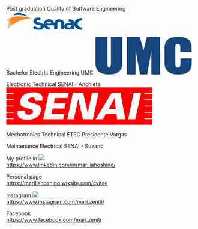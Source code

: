 
Post graduation Quality of Software Engineering <img src="https://github.com/mariliahoshino/mariliahoshino/blob/master/logo_senac.png?raw=true" height="50" widht="400">

Bachelor Electric Engineering UMC  <img src="https://github.com/mariliahoshino/mariliahoshino/blob/master/logo_umc.png?raw=true" height="100" widht="400">

Electronic Technical SENAI - Anchieta  <img src="https://github.com/mariliahoshino/mariliahoshino/blob/master/logo_senai.png?raw=true" height="100" widht="400">

Mechatronics Technical ETEC Presidente Vargas 

Maintenance Electrical SENAI - Suzano

My profile in <img src="https://user-images.githubusercontent.com/37448340/87267194-5a2c8c80-c49d-11ea-95a5-993860580961.png">
  <br>
https://www.linkedin.com/in/mariliahoshino/

Personal page <br> 
https://mariliahoshino.wixsite.com/cvitae

Instagram  <img src = "https://static.wixstatic.com/media/d7ffe259c9e54f59837481b3dd0130eb.png/v1/fill/w_70,h_70,al_c,q_85,usm_0.66_1.00_0.01/d7ffe259c9e54f59837481b3dd0130eb.webp">  <br>
https://www.instagram.com/mari.zeniti/

Facebook <br>
https://www.facebook.com/mari.zeniti

<!--

### Hi there 👋

**mariliahoshino/mariliahoshino** is a ✨ _special_ ✨ repository because its `README.md` (this file) appears on your GitHub profile.

Here are some ideas to get you started:

- 🔭 I’m currently working on ...
- 🌱 I’m currently learning ...
- 👯 I’m looking to collaborate on ...
- 🤔 I’m looking for help with ...
- 💬 Ask me about ...
- 📫 How to reach me: ...
- 😄 Pronouns: ...
- ⚡ Fun fact: ...
-->
